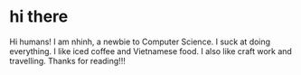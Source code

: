 # hi there

Hi humans!
I am nhinh, a newbie to Computer Science. I suck at doing everything. I like iced coffee and Vietnamese food. I also like craft work and travelling.
Thanks for reading!!!
